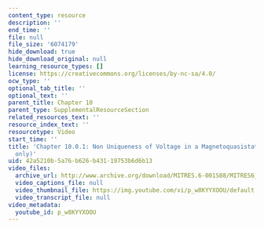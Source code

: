 ```yaml
---
content_type: resource
description: ''
end_time: ''
file: null
file_size: '6074179'
hide_download: true
hide_download_original: null
learning_resource_types: []
license: https://creativecommons.org/licenses/by-nc-sa/4.0/
ocw_type: ''
optional_tab_title: ''
optional_text: ''
parent_title: Chapter 10
parent_type: SupplementalResourceSection
related_resources_text: ''
resource_index_text: ''
resourcetype: Video
start_time: ''
title: 'Chapter 10.0.1: Non Uniqueness of Voltage in a Magnetoquasistatic System (demo
  only)'
uid: 42a5210b-5a76-b626-b431-19753b6d6b13
video_files:
  archive_url: http://www.archive.org/download/MITRES.6-001S08/MITRES6_001S08_10-0-1_demo_220k.mp4
  video_captions_file: null
  video_thumbnail_file: https://img.youtube.com/vi/p_w8KYYXOOU/default.jpg
  video_transcript_file: null
video_metadata:
  youtube_id: p_w8KYYXOOU
---
```


